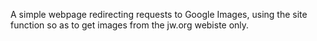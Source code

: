 A simple webpage redirecting requests to Google Images, using the site function so as to get images from the jw.org webiste only.
